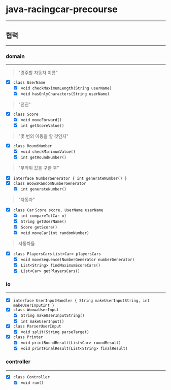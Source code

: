 # java-racingcar-precourse
___

## 협력
___

### domain
___

> "경주할 자동차 이름"

- [x] `class UserName`
    - [x] `void checkMaximumLength(String userName)`
    - [x] `void hasOnlyCharacters(String userName)`

> "전진"

- [x] `class Score`
    - [x] `void moveForward()`
    - [x] `int getScoreValue()`

> "몇 번의 이동을 할 것인지"

- [x] `class RoundNumber`
    - [x] `void checkMinimumValue()`
    - [x] `int getRoundNumber()`

> "무작위 값을 구한 후"

- [x] `interface NumberGenerator { int generateNumber() }`
- [x] `class WoowaRandomNumberGenerator`
    - [x] `int generateNumber()`

> "자동차"

- [x] `class Car`
  `Score score, UserName userName`
    - [x] `int compareTo(Car o)`
    - [x] `String getUserName()`
    - [x] `Score getScore()`
    - [x] `void moveCar(int randomNumber)`

> 자동차들

- [x] `class PlayersCars`
  `List<Car> playersCars`
    - [x] `void moveSequence(NumberGenerator numberGenerator)`
    - [x] `List<String> findMaximumScoreCars()`
    - [x] `List<Car> getPlayersCars()`

### io
___

- [x] `interface UserInputHandler { String makeUserInputString, int makeUserInputInt }`
- [x] `class WoowaUserInput`
    - [x] `String makeUserInputString()`
    - [x] `int makeUserInput()`

- [x] `class ParserUserInput`
    - [x] `void split(String parseTarget)`

- [x] `class Printer`
    - [x] `void printRoundResult(List<Car> roundResult)`
    - [x] `void printFinalResult(List<String> finalResult)`

### controller
___

- [x] `class Controller`
    - [x] `void run()`